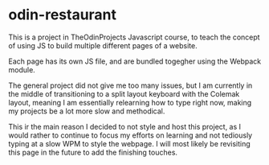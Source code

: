 # odin-restaurant

This is a project in TheOdinProjects Javascript course, to teach the concept of using JS to build multiple different pages of a website.

Each page has its own JS file, and are bundled togegher using the Webpack module.

The general project did not give me too many issues, but I am currently in the middle of transitioning to a split layout keyboard with the Colemak layout, meaning I am essentially relearning how to type right now, making my projects be a lot more slow and methodical.

This ir the main reason I decided to not style and host this project, as I would rather to continue to focus my efforts on learning and not tediously typing at a slow WPM to style the webpage. I will most likely be revisiting this page in the future to add the finishing touches.